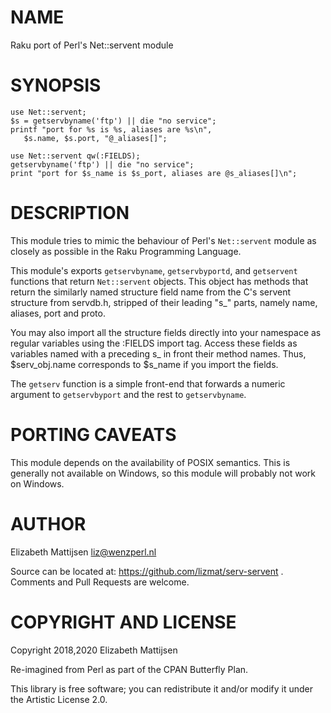 NAME
====

Raku port of Perl's Net::servent module

SYNOPSIS
========

    use Net::servent;
    $s = getservbyname('ftp') || die "no service";
    printf "port for %s is %s, aliases are %s\n",
       $s.name, $s.port, "@_aliases[]";
     
    use Net::servent qw(:FIELDS);
    getservbyname('ftp') || die "no service";
    print "port for $s_name is $s_port, aliases are @s_aliases[]\n";

DESCRIPTION
===========

This module tries to mimic the behaviour of Perl's `Net::servent` module as closely as possible in the Raku Programming Language.

This module's exports `getservbyname`, `getservbyportd`, and `getservent` functions that return `Net::servent` objects. This object has methods that return the similarly named structure field name from the C's servent structure from servdb.h, stripped of their leading "s_" parts, namely name, aliases, port and proto.

You may also import all the structure fields directly into your namespace as regular variables using the :FIELDS import tag. Access these fields as variables named with a preceding s_ in front their method names. Thus, $serv_obj.name corresponds to $s_name if you import the fields.

The `getserv` function is a simple front-end that forwards a numeric argument to `getservbyport` and the rest to `getservbyname`.

PORTING CAVEATS
===============

This module depends on the availability of POSIX semantics. This is generally not available on Windows, so this module will probably not work on Windows.

AUTHOR
======

Elizabeth Mattijsen <liz@wenzperl.nl>

Source can be located at: https://github.com/lizmat/serv-servent . Comments and Pull Requests are welcome.

COPYRIGHT AND LICENSE
=====================

Copyright 2018,2020 Elizabeth Mattijsen

Re-imagined from Perl as part of the CPAN Butterfly Plan.

This library is free software; you can redistribute it and/or modify it under the Artistic License 2.0.

